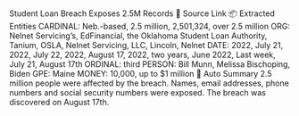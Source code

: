 Student Loan Breach Exposes 2.5M Records
🔗 Source Link
📦 Extracted Entities
CARDINAL: Neb.-based, 2.5 million, 2,501,324, over 2.5 million
ORG: Nelnet Servicing’s, EdFinancial, the Oklahoma Student Loan Authority, Tanium, OSLA, Nelnet Servicing, LLC, Lincoln, Nelnet
DATE: 2022, July 21, 2022, July 22, 2022, August 17, 2022, two years, June 2022, Last week, July 21, August 17th
ORDINAL: third
PERSON: Bill Munn, Melissa Bischoping, Biden
GPE: Maine
MONEY: 10,000, up to $1 million
📝 Auto Summary
2.5 million people were affected by the breach. Names, email addresses, phone numbers and social security numbers were exposed. The breach was discovered on August 17th.
